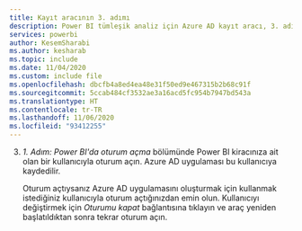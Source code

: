 ```yaml
---
title: Kayıt aracının 3. adımı
description: Power BI tümleşik analiz için Azure AD kayıt aracı, 3. adım
services: powerbi
author: KesemSharabi
ms.author: kesharab
ms.topic: include
ms.date: 11/04/2020
ms.custom: include file
ms.openlocfilehash: dbcfb4a8ed4ea48e31f50ed9e467315b2b68c91f
ms.sourcegitcommit: 5ccab484cf3532ae3a16acd5fc954b7947bd543a
ms.translationtype: HT
ms.contentlocale: tr-TR
ms.lasthandoff: 11/06/2020
ms.locfileid: "93412255"
---
```

3. *1. Adım: Power BI'da oturum açma* bölümünde Power BI kiracınıza ait olan bir kullanıcıyla oturum açın. Azure AD uygulaması bu kullanıcıya kaydedilir.

    Oturum açtıysanız Azure AD uygulamasını oluşturmak için kullanmak istediğiniz kullanıcıyla oturum açtığınızdan emin olun. Kullanıcıyı değiştirmek için *Oturumu kapat* bağlantısına tıklayın ve araç yeniden başlatıldıktan sonra tekrar oturum açın.